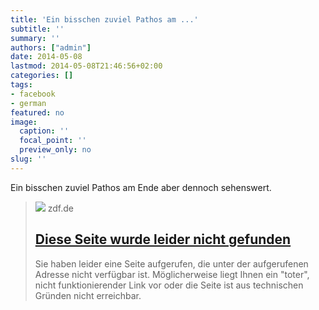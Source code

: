 ```yaml
---
title: 'Ein bisschen zuviel Pathos am ...'
subtitle: ''
summary: ''
authors: ["admin"]
date: 2014-05-08
lastmod: 2014-05-08T21:46:56+02:00
categories: []
tags:
- facebook
- german
featured: no
image:
  caption: ''
  focal_point: ''
  preview_only: no
slug: ''
---
```

Ein bisschen zuviel Pathos am Ende aber dennoch sehenswert. 
> [![](https://www.zdf.de/assets/mainzelmann-100~1280x720?cb=1476888221959)](http://www.zdf.de/ZDFmediathek/beitrag/video/2142038/%22Die-Anstalt%22-vom-29-April-2014#/beitrag/video/2142038/Die-Anstalt-vom-29.-April-2014)
> zdf.de
> ## [Diese Seite wurde leider nicht gefunden](http://www.zdf.de/ZDFmediathek/beitrag/video/2142038/%22Die-Anstalt%22-vom-29-April-2014#/beitrag/video/2142038/Die-Anstalt-vom-29.-April-2014)
>
>Sie haben leider eine Seite aufgerufen, die unter der aufgerufenen Adresse nicht verfügbar ist. Möglicherweise liegt Ihnen ein "toter", nicht funktionierender Link vor oder die Seite ist aus technischen Gründen nicht erreichbar.


